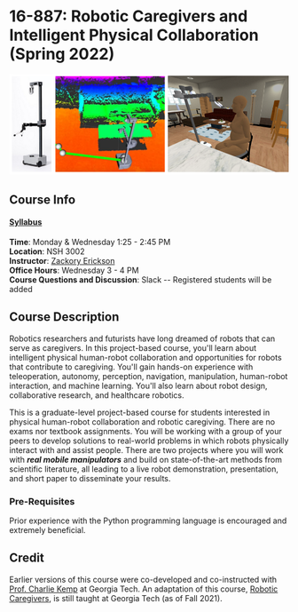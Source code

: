 # 16-887: Robotic Caregivers and Intelligent Physical Collaboration (Spring 2022)

![RCICP](rcicp.png)

## Course Info

#### [Syllabus](https://docs.google.com/document/d/1YuGsLEHY-cYkI0e8NIz5HTtkMquaZ6brL2-2ra0Hlp8/edit?usp=sharing)

**Time**: Monday & Wednesday 1:25 - 2:45 PM  
**Location**: NSH 3002  
**Instructor**: [Zackory Erickson](https://zackory.com)  
**Office Hours**: Wednesday 3 - 4 PM  
**Course Questions and Discussion**: Slack -- Registered students will be added

## Course Description

Robotics researchers and futurists have long dreamed of robots that can serve as caregivers. In this project-based course, you'll learn about intelligent physical human-robot collaboration and opportunities for robots that contribute to caregiving. You'll gain hands-on experience with teleoperation, autonomy, perception, navigation, manipulation, human-robot interaction, and machine learning. You'll also learn about robot design, collaborative research, and healthcare robotics.

This is a graduate-level project-based course for students interested in physical human-robot collaboration and robotic caregiving. There are no exams nor textbook assignments. You will be working with a group of your peers to develop solutions to real-world problems in which robots physically interact with and assist people. There are two projects where you will work with **_real mobile manipulators_** and build on state-of-the-art methods from scientific literature, all leading to a live robot demonstration, presentation, and short paper to disseminate your results.

### Pre-Requisites
Prior experience with the Python programming language is encouraged and extremely beneficial. 

## Credit

Earlier versions of this course were co-developed and co-instructed with [Prof. Charlie Kemp](https://charliekemp.com) at Georgia Tech. An adaptation of this course, [Robotic Caregivers](https://sites.gatech.edu/robotic-caregivers/), is still taught at Georgia Tech (as of Fall 2021).
